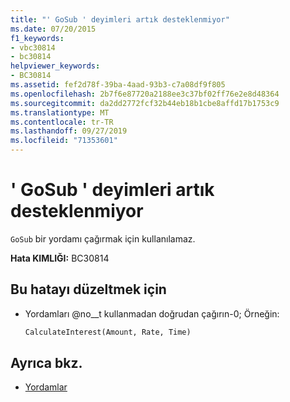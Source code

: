 ```yaml
---
title: "' GoSub ' deyimleri artık desteklenmiyor"
ms.date: 07/20/2015
f1_keywords:
- vbc30814
- bc30814
helpviewer_keywords:
- BC30814
ms.assetid: fef2d78f-39ba-4aad-93b3-c7a08df9f805
ms.openlocfilehash: 2b7f6e87720a2188ee3c37bf02ff76e2e8d48364
ms.sourcegitcommit: da2dd2772fcf32b44eb18b1cbe8affd17b1753c9
ms.translationtype: MT
ms.contentlocale: tr-TR
ms.lasthandoff: 09/27/2019
ms.locfileid: "71353601"
---
```

# <a name="gosub-statements-are-no-longer-supported"></a>' GoSub ' deyimleri artık desteklenmiyor
`GoSub` bir yordamı çağırmak için kullanılamaz.  
  
 **Hata KIMLIĞI:** BC30814  
  
## <a name="to-correct-this-error"></a>Bu hatayı düzeltmek için  
  
- Yordamları @no__t kullanmadan doğrudan çağırın-0; Örneğin:  
  
    ```vb  
    CalculateInterest(Amount, Rate, Time)  
    ```  
  
## <a name="see-also"></a>Ayrıca bkz.

- [Yordamlar](../../visual-basic/programming-guide/language-features/procedures/index.md)
